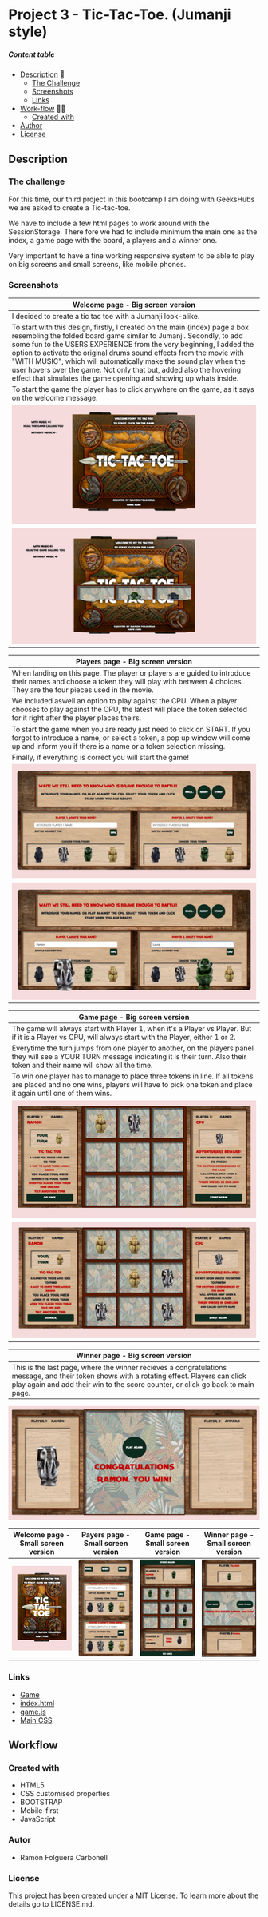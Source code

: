 # Project 3 - Tic-Tac-Toe. (Jumanji style)


##### Content table

- [Description](#description) :speech_balloon:
  - [The Challenge](#the-challenge)
  - [Screenshots](#screenshots)
  - [Links](#links)
- [Work-flow](#work-flow) :man_technologist:
  - [Created with](#created-with)
- [Author](#author)
- [License](#license)




## Description

### The challenge

For this time, our third project in this bootcamp I am doing with GeeksHubs we are asked to create a Tic-tac-toe.

We have to include a few html pages to work around with the SessionStorage. There fore we had to include minimum the main one as the index, a game page with the board, a players and a winner one.

Very important to have a fine working responsive system to be able to play on big screens and small screens, like mobile phones.

### Screenshots

|Welcome page - Big screen version|
|-|
|I decided to create a tic tac toe with a Jumanji look-alike.| 
To start with this design, firstly, I created on the main (index) page a box resembling the folded board game similar to Jumanji. Secondly, to add some fun to the USERS EXPERIENCE from the very beginning, I added the option to activate the original drums sound effects from the movie with "WITH MUSIC", which will automatically make the sound play when the user hovers over the game. Not only that but, added also the hovering effect that simulates the game opening and showing up whats inside.|
|To start the game the player has to click anywhere on the game, as it says on the welcome message.|
|![image](./img/screenshot1.JPG)|
|![image](./img/screenshot2.JPG)|


|Players page - Big screen version|
|-|
|When landing on this page. The player or players are guided to introduce their names and choose a token they will play with between 4 choices. They are the four pieces used in the movie. 
|We included aswell an option to play against the CPU. When a player chooses to play against the CPU, the latest will place the token selected for it right after the player places theirs. 
To start the game when you are ready just need to click on START. If you forgot to introduce a name, or select a token, a pop up window will come up and inform you if there is a name or a token selection missing.|
|Finally, if everything is correct you will start the game!|
|![image](./img/screenshot4.JPG)|
|![image](./img/screenshot5.JPG)|

|Game page - Big screen version|
|-|
|The game will always start with Player 1, when it's a Player vs Player. But if it is a Player vs CPU, will always start with the Player, either 1 or 2.|
|Everytime the turn jumps from one player to another, on the players panel they will see a YOUR TURN message indicating it is their turn. Also their token and their name will show all the time.|
|To win one player has to manage to place three tokens in line. If all tokens are placed and no one wins, players will have to pick one token and place it again until one of them wins.|
|![image](./img/screenshot6.JPG)|
|![image](./img/screenshot7.JPG)|

|Winner page - Big screen version|
|-|
|This is the last page, where the winner recieves a congratulations message, and their token shows with a rotating effect. Players can click play again and add their win to the score counter, or click go back to main page.|
![image](./img/screenshot8.JPG)

|Welcome page - Small screen version|Payers page - Small screen version|Game page - Small screen version|Winner page - Small screen version|
|-|-|-|-|
|![image](./img/screenshot12.JPG)|![image](./img/screenshot9.JPG)|![image](./img/screenshot10.JPG)|![image](./img/screenshot11.JPG)|

### Links

- [Game](https://ramonfolguera.github.io/rfc-geekshubs-fsd-val-proyecto3-12022023/)
- [index.html](https://github.com/RamonFolguera/rfc-geekshubs-fsd-val-proyecto3-12022023/blob/master/index.html)
- [game.js](https://github.com/RamonFolguera/rfc-geekshubs-fsd-val-proyecto3-12022023/blob/master/js/game.js)
- [Main CSS](https://github.com/RamonFolguera/rfc-geekshubs-fsd-val-proyecto3-12022023/blob/master/css/game.css)


## Workflow

### Created with

- HTML5
- CSS customised properties
- BOOTSTRAP 
- Mobile-first 
- JavaScript 

### Autor

- Ramón Folguera Carbonell

### License

This project has been created under a MIT License. To learn more about the details go to LICENSE.md.




